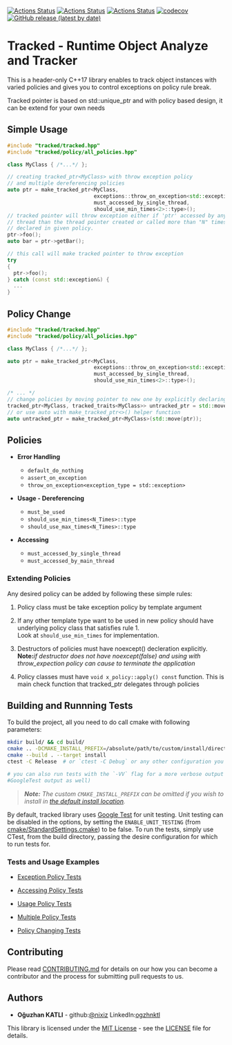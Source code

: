 [![Actions Status](https://github.com/nixiz/tracked/workflows/MacOS/badge.svg)](https://github.com/nixiz/tracked/actions)
[![Actions Status](https://github.com/nixiz/tracked/workflows/Windows/badge.svg)](https://github.com/nixiz/tracked/actions)
[![Actions Status](https://github.com/nixiz/tracked/workflows/Ubuntu/badge.svg)](https://github.com/nixiz/tracked/actions)
[![codecov](https://codecov.io/gh/nixiz/tracked/branch/master/graph/badge.svg)](https://codecov.io/gh/nixiz/tracked)
[![GitHub release (latest by date)](https://img.shields.io/github/v/release/nixiz/tracked)](https://github.com/nixiz/tracked/releases)

# Tracked - Runtime Object Analyze and Tracker

This is a header-only  C++17 library enables to track object instances with varied policies and gives you to control exceptions on policy rule break.

Tracked pointer is based on std::unique_ptr and with policy based design, it can be extend for your own needs

## Simple Usage

```cpp
#include "tracked/tracked.hpp"
#include "tracked/policy/all_policies.hpp"

class MyClass { /*...*/ };

// creating tracked_ptr<MyClass> with throw exception policy  
// and multiple dereferencing policies
auto ptr = make_tracked_ptr<MyClass,  
                            exceptions::throw_on_exception<std::exception>,  
                            must_accessed_by_single_thread,  
                            should_use_min_times<2>::type>();
// tracked pointer will throw exception either if 'ptr' accessed by any other
// thread than the thread pointer created or called more than "N" times
// declared in given policy.
ptr->foo();
auto bar = ptr->getBar();

// this call will make tracked pointer to throw exception
try
{
  ptr->foo();
} catch (const std::exception&) {
  ...
}
```

## Policy Change

```cpp
#include "tracked/tracked.hpp"
#include "tracked/policy/all_policies.hpp"

class MyClass { /*...*/ };

auto ptr = make_tracked_ptr<MyClass,
                            exceptions::throw_on_exception<std::exception>,
                            must_accessed_by_single_thread,
                            should_use_min_times<2>::type>();

/* ... */
// change policies by moving pointer to new one by explicitly declaring new type
tracked_ptr<MyClass, tracked_traits<MyClass>> untracked_ptr = std::move(ptr);
// or use auto with make_tracked_ptr<>() helper function
auto untracked_ptr = make_tracked_ptr<MyClass>(std::move(ptr));
```

## Policies

* __Error Handling__
  * ```default_do_nothing```
  * ```assert_on_exception```
  * ```throw_on_exception<exception_type = std::exception>```

* __Usage - Dereferencing__
  * ```must_be_used```
  * ```should_use_min_times<N_Times>::type```
  * ```should_use_max_times<N_Times>::type```

* __Accessing__
  * ```must_accessed_by_single_thread```
  * ```must_accessed_by_main_thread```

### Extending Policies

Any desired policy can be added by following these simple rules:

1. Policy class must be take exception policy by template argument
2. If any other template type want to be used in new policy should have underlying policy class
   that satisfies rule 1.  
   Look at ```should_use_min_times``` for implementation.

3. Destructors of policies must have noexcept() decleration explicitly.  
   __Note:__*if destructor does not have noexcept(false) and using with throw_expection policy can cause to terminate the application*

4. Policy classes must have ```void x_policy::apply() const``` function. This is main check function that tracked_ptr delegates through policies

## Building and Runnning Tests

To build the project, all you need to do call cmake with following parameters:

```bash
mkdir build/ && cd build/
cmake .. -DCMAKE_INSTALL_PREFIX=/absolute/path/to/custom/install/directory
cmake --build . --target install
ctest -C Release  # or `ctest -C Debug` or any other configuration you wish to test

# you can also run tests with the `-VV` flag for a more verbose output (i.e.
#GoogleTest output as well)
```

> ***Note:*** *The custom ``CMAKE_INSTALL_PREFIX`` can be omitted if you wish to
install in [the default install location](https://cmake.org/cmake/help/latest/module/GNUInstallDirs.html).*

By default, tracked library uses [Google Test](https://github.com/google/googletest/)
for unit testing. Unit testing can be disabled in the options, by setting the
`ENABLE_UNIT_TESTING` (from
[cmake/StandardSettings.cmake](cmake/StandardSettings.cmake)) to be false. To run
the tests, simply use CTest, from the build directory, passing the desire
configuration for which to run tests for.

### Tests and Usage Examples

* [Exception Policy Tests](test/src/exception_policy_tests.cpp)

* [Accessing Policy Tests](test/src/accessing_policy_tests.cpp)

* [Usage Policy Tests](test/src/usage_policy_tests.cpp)

* [Multiple Policy Tests](test/src/multiple_policy_tests.cpp)

* [Policy Changing Tests](test/src/polymorphic_usage_tests.cpp)

## Contributing

Please read [CONTRIBUTING.md](CONTRIBUTING.md) for details on our how you can
become a contributor and the process for submitting pull requests to us.

## Authors

* **Oğuzhan KATLI** - github:[@nixiz](https://github.com/nixiz) LinkedIn:[ogzhnktl](https://www.linkedin.com/in/ogzhnktl/)

This library is licensed under the [MIT License](https://opensource.org/licenses/MIT) - see the [LICENSE](LICENSE) file for details.
